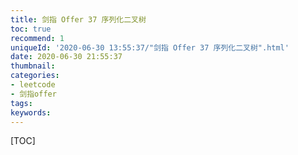 ```yaml
---
title: 剑指 Offer 37 序列化二叉树
toc: true
recommend: 1
uniqueId: '2020-06-30 13:55:37/"剑指 Offer 37 序列化二叉树".html'
date: 2020-06-30 21:55:37
thumbnail:
categories:
- leetcode
- 剑指offer
tags:
keywords:
---
```


[TOC]

<!--more-->
